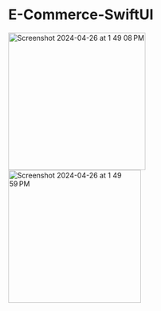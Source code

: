 # E-Commerce-SwiftUI

<img width="275" alt="Screenshot 2024-04-26 at 1 49 08 PM" src="https://github.com/Omveer99/E-Commerce-SwiftUI/assets/109145701/01f5a31e-d758-43c7-a610-659f40eb8676">
<img width="266" alt="Screenshot 2024-04-26 at 1 49 59 PM" src="https://github.com/Omveer99/E-Commerce-SwiftUI/assets/109145701/eb12c65f-acf4-4677-a038-b3c71a27137a">

